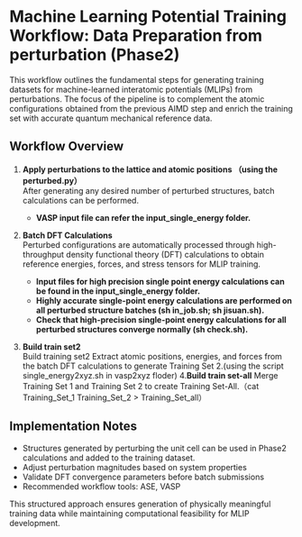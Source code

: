 # Machine Learning Potential Training Workflow: Data Preparation from perturbation (Phase2)

This workflow outlines the fundamental steps for generating training datasets for machine-learned interatomic potentials (MLIPs) from perturbations. The focus of the pipeline is to complement the atomic configurations obtained from the previous AIMD step and enrich the training set with accurate quantum mechanical reference data.

## Workflow Overview

1. **Apply perturbations to the lattice and atomic positions （using the perturbed.py）**  
   After generating any desired number of perturbed structures, batch calculations can be performed.
   - **VASP input file can refer the input_single_energy folder.**

2. **Batch DFT Calculations**  
   Perturbed configurations are automatically processed through high-throughput density functional theory (DFT) calculations to obtain reference energies, forces, and stress tensors for MLIP training.
   - **Input files for high precision single point energy calculations can be found in the input_single_energy folder.**
   - **Highly accurate single-point energy calculations are performed on all perturbed structure batches (sh in_job.sh; sh jisuan.sh).**
   - **Check that high-precision single-point energy calculations for all perturbed structures converge normally (sh check.sh).**
3. **Build train set2**  
Build training set2 Extract atomic positions, energies, and forces from the batch DFT calculations to generate Training Set 2.(using the script single_energy2xyz.sh in vasp2xyz floder)
4.**Build train set-all** 
Merge Training Set 1 and Training Set 2 to create Training Set-All.（cat Training_Set_1 Training_Set_2 > Training_Set_all）

## Implementation Notes
- Structures generated by perturbing the unit cell can be used in Phase2 calculations and added to the training dataset.
- Adjust perturbation magnitudes based on system properties
- Validate DFT convergence parameters before batch submissions
- Recommended workflow tools: ASE, VASP

This structured approach ensures generation of physically meaningful training data while maintaining computational feasibility for MLIP development.
